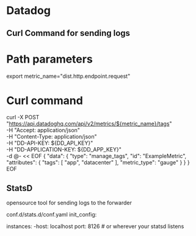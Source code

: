 # Datadog

## Curl Command for sending logs
# Path parameters
export metric_name="dist.http.endpoint.request"
# Curl command
curl -X POST "https://api.datadoghq.com/api/v2/metrics/${metric_name}/tags" \
-H "Accept: application/json" \
-H "Content-Type: application/json" \
-H "DD-API-KEY: ${DD_API_KEY}" \
-H "DD-APPLICATION-KEY: ${DD_APP_KEY}" \
-d @- << EOF
{
  "data": {
    "type": "manage_tags",
    "id": "ExampleMetric",
    "attributes": {
      "tags": [
        "app",
        "datacenter"
      ],
      "metric_type": "gauge"
    }
  }
}
EOF

## StatsD
opensource tool for sending logs to the forwarder

conf.d/stats.d/conf.yaml
init_config:

instances:
  -host: localhost
   port: 8126 # or wherever your statsd listens

